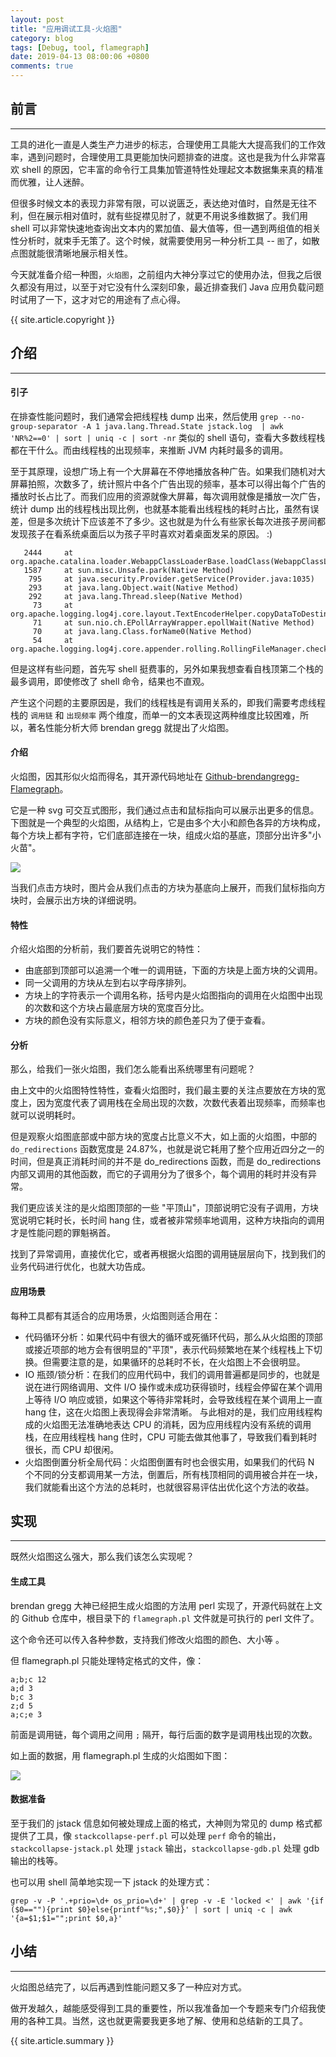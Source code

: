 ```yaml
---
layout: post
title: "应用调试工具-火焰图"
category: blog
tags: [Debug, tool, flamegraph]
date: 2019-04-13 08:00:06 +0800
comments: true
---
```


## 前言
---
工具的进化一直是人类生产力进步的标志，合理使用工具能大大提高我们的工作效率，遇到问题时，合理使用工具更能加快问题排查的进度。这也是我为什么非常喜欢 shell 的原因，它丰富的命令行工具集加管道特性处理起文本数据集来真的精准而优雅，让人迷醉。

但很多时候文本的表现力非常有限，可以说匮乏，表达绝对值时，自然是无往不利，但在展示相对值时，就有些捉襟见肘了，就更不用说多维数据了。我们用 shell 可以非常快速地查询出文本内的累加值、最大值等，但一遇到两组值的相关性分析时，就束手无策了。这个时候，就需要使用另一种分析工具 -- `图`了，如散点图就能很清晰地展示相关性。

今天就准备介绍一种图，`火焰图`，之前组内大神分享过它的使用办法，但我之后很久都没有用过，以至于对它没有什么深刻印象，最近排查我们 Java 应用负载问题时试用了一下，这才对它的用途有了点心得。

{{ site.article.copyright }}

## 介绍
---
#### 引子
在排查性能问题时，我们通常会把线程栈 dump 出来，然后使用 `grep --no-group-separator -A 1 java.lang.Thread.State jstack.log  | awk 'NR%2==0' | sort | uniq -c | sort -nr` 类似的 shell 语句，查看大多数线程栈都在干什么。而由线程栈的出现频率，来推断 JVM 内耗时最多的调用。

至于其原理，设想广场上有一个大屏幕在不停地播放各种广告。如果我们随机对大屏幕拍照，次数多了，统计照片中各个广告出现的频率，基本可以得出每个广告的播放时长占比了。而我们应用的资源就像大屏幕，每次调用就像是播放一次广告，统计 dump 出的线程栈出现比例，也就基本能看出线程栈的耗时占比，虽然有误差，但是多次统计下应该差不了多少。这也就是为什么有些家长每次进孩子房间都发现孩子在看系统桌面后以为孩子平时喜欢对着桌面发呆的原因。 :)

```shell
   2444 	at org.apache.catalina.loader.WebappClassLoaderBase.loadClass(WebappClassLoaderBase.java:1200)
   1587 	at sun.misc.Unsafe.park(Native Method)
    795 	at java.security.Provider.getService(Provider.java:1035)
    293 	at java.lang.Object.wait(Native Method)
    292 	at java.lang.Thread.sleep(Native Method)
     73 	at org.apache.logging.log4j.core.layout.TextEncoderHelper.copyDataToDestination(TextEncoderHelper.java:61)
     71 	at sun.nio.ch.EPollArrayWrapper.epollWait(Native Method)
     70 	at java.lang.Class.forName0(Native Method)
     54 	at org.apache.logging.log4j.core.appender.rolling.RollingFileManager.checkRollover(RollingFileManager.java:217)
```

但是这样有些问题，首先写 shell 挺费事的，另外如果我想查看自栈顶第二个栈的最多调用，即使修改了 shell 命令，结果也不直观。

产生这个问题的主要原因是，我们的线程栈是有调用关系的，即我们需要考虑线程栈的 `调用链` 和 `出现频率` 两个维度，而单一的文本表现这两种维度比较困难，所以，著名性能分析大师 brendan gregg 就提出了火焰图。

#### 介绍
火焰图，因其形似火焰而得名，其开源代码地址在 [Github-brendangregg-Flamegraph](https://github.com/brendangregg/FlameGraph)。

它是一种 svg 可交互式图形，我们通过点击和鼠标指向可以展示出更多的信息。下图就是一个典型的火焰图，从结构上，它是由多个大小和颜色各异的方块构成，每个方块上都有字符，它们底部连接在一块，组成火焰的基底，顶部分出许多"小火苗"。

<a href="http://www.brendangregg.com/FlameGraphs/cpu-bash-flamegraph.svg">
<img src="/images/2019/flamegraph_sample.svg" data-canonical-src="http://www.brendangregg.com/FlameGraphs/cpu-bash-flamegraph.svg">
</a>

当我们点击方块时，图片会从我们点击的方块为基底向上展开，而我们鼠标指向方块时，会展示出方块的详细说明。

#### 特性
介绍火焰图的分析前，我们要首先说明它的特性：

- 由底部到顶部可以追溯一个唯一的调用链，下面的方块是上面方块的父调用。
- 同一父调用的方块从左到右以字母序排列。
- 方块上的字符表示一个调用名称，括号内是火焰图指向的调用在火焰图中出现的次数和这个方块占最底层方块的宽度百分比。
- 方块的颜色没有实际意义，相邻方块的颜色差只为了便于查看。

#### 分析
那么，给我们一张火焰图，我们怎么能看出系统哪里有问题呢？

由上文中的火焰图特性特性，查看火焰图时，我们最主要的关注点要放在方块的宽度上，因为宽度代表了调用栈在全局出现的次数，次数代表着出现频率，而频率也就可以说明耗时。

但是观察火焰图底部或中部方块的宽度占比意义不大，如上面的火焰图，中部的 `do_redirections` 函数宽度是 24.87%，也就是说它耗用了整个应用近四分之一的时间，但是真正消耗时间的并不是 do_redirections 函数，而是 do_redirections 内部又调用的其他函数，而它的子调用分为了很多个，每个调用的耗时并没有异常。

我们更应该关注的是火焰图顶部的一些 "平顶山"，顶部说明它没有子调用，方块宽说明它耗时长，长时间 hang 住，或者被非常频率地调用，这种方块指向的调用才是性能问题的罪魁祸首。

找到了异常调用，直接优化它，或者再根据火焰图的调用链层层向下，找到我们的业务代码进行优化，也就大功告成。

#### 应用场景
每种工具都有其适合的应用场景，火焰图则适合用在：

- 代码循环分析：如果代码中有很大的循环或死循环代码，那么从火焰图的顶部或接近项部的地方会有很明显的"平顶"，表示代码频繁地在某个线程栈上下切换。但需要注意的是，如果循环的总耗时不长，在火焰图上不会很明显。
- IO 瓶颈/锁分析：在我们的应用代码中，我们的调用普遍都是同步的，也就是说在进行网络调用、文件 I/O 操作或未成功获得锁时，线程会停留在某个调用上等待 I/O 响应或锁，如果这个等待非常耗时，会导致线程在某个调用上一直 hang 住，这在火焰图上表现得会非常清晰。
    与此相对的是，我们应用线程构成的火焰图无法准确地表达 CPU 的消耗，因为应用线程内没有系统的调用栈，在应用线程栈 hang 住时，CPU 可能去做其他事了，导致我们看到耗时很长，而 CPU 却很闲。
- 火焰图倒置分析全局代码：火焰图倒置有时也会很实用，如果我们的代码 N 个不同的分支都调用某一方法，倒置后，所有栈顶相同的调用被合并在一块，我们就能看出这个方法的总耗时，也就很容易评估出优化这个方法的收益。

## 实现
---
既然火焰图这么强大，那么我们该怎么实现呢？

#### 生成工具
brendan gregg 大神已经把生成火焰图的方法用 perl 实现了，开源代码就在上文的 Github 仓库中，根目录下的 `flamegraph.pl` 文件就是可执行的 perl 文件了。

这个命令还可以传入各种参数，支持我们修改火焰图的颜色、大小等 。

但 flamegraph.pl 只能处理特定格式的文件，像：

```
a;b;c 12
a;d 3
b;c 3
z;d 5
a;c;e 3
```
前面是调用链，每个调用之间用 `;` 隔开，每行后面的数字是调用栈出现的次数。

如上面的数据，用 flamegraph.pl 生成的火焰图如下图：

<img src="/images/2019/flamegraph_test.png"/>

#### 数据准备
至于我们的 jstack 信息如何被处理成上面的格式，大神则为常见的 dump 格式都提供了工具，像 `stackcollapse-perf.pl` 可以处理 `perf` 命令的输出，`stackcollapse-jstack.pl` 处理 `jstack` 输出，`stackcollapse-gdb.pl` 处理 gdb 输出的栈等。

也可以用 shell 简单地实现一下 jstack 的处理方式：

`grep -v -P '.+prio=\d+ os_prio=\d+' | grep -v -E 'locked <' | awk '{if ($0==""){print $0}else{printf"%s;",$0}}' | sort | uniq -c | awk '{a=$1;$1="";print $0,a}'`

## 小结
---
火焰图总结完了，以后再遇到性能问题又多了一种应对方式。

做开发越久，越能感受得到工具的重要性，所以我准备加一个专题来专门介绍我使用的各种工具。当然，这也就更需要我更多地了解、使用和总结新的工具了。

{{ site.article.summary }}
